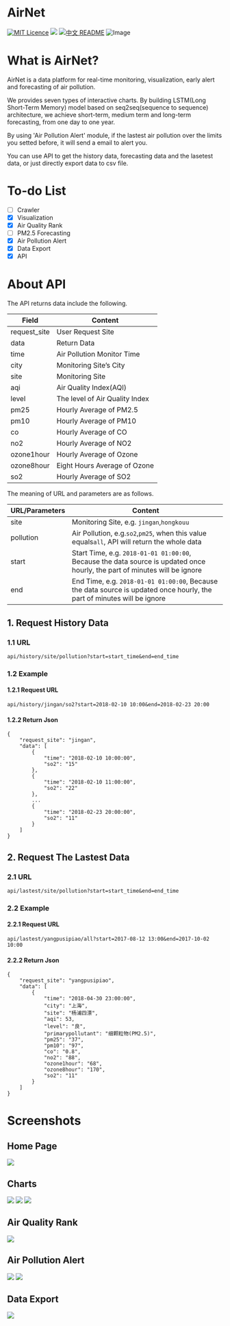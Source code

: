 # AirNet
[![MIT Licence](https://badges.frapsoft.com/os/mit/mit.svg?v=103)](https://opensource.org/licenses/mit-license.php)
![](https://img.shields.io/badge/language-python-orange.svg)
[![中文 README](https://img.shields.io/badge/Readme-中文-red.svg)](https://github.com/Marticles/AirNet/blob/master/README_zh.md)
![Image](img/logo.png)
# What is AirNet?

AirNet is a data platform for real-time monitoring, visualization, early alert and forecasting of air pollution.

We provides seven types of interactive charts. By building LSTM(Long Short-Term Memory) model based on seq2seq(sequence to sequence) architecture, we achieve short-term, medium term and long-term forecasting, from one day to one year.

By using 'Air Pollution Alert' module, if the lastest air pollution over the limits you setted before, it will send a email to alert you.

You can use API to get the history data, forecasting data and the lasetest data, or just directly export data to csv file.


# To-do List
* [ ] Crawler
* [x] Visualization
* [x] Air Quality Rank
* [ ] PM2.5 Forecasting
* [x] Air Pollution Alert
* [x] Data Export
* [x] API

# About API

The API returns data include the following.

|Field|Content|
|-|-|
|request_site|User Request Site|
|data|Return Data|
|time|Air Pollution Monitor Time|
|city|Monitoring Site’s City|
|site|Monitoring Site|
|aqi|Air Quality Index(AQI)|
|level|The level of Air Quality Index|
|pm25|Hourly Average of PM2.5|
|pm10|Hourly Average of PM10|
|co|Hourly Average of CO|
|no2|Hourly Average of NO2|
|ozone1hour|Hourly Average of Ozone|
|ozone8hour|Eight Hours Average of Ozone|
|so2|Hourly Average of SO2|

The meaning of URL and parameters are as follows.

|URL/Parameters|Content|
|-|-|
|site|Monitoring Site, e.g. `jingan`,`hongkouu`|
|pollution|Air Pollution, e.g.`so2`,`pm25`, when this value equals`all`, API will return the whole data|
|start|Start Time, e.g. `2018-01-01 01:00:00`, Because the data source is updated once hourly, the part of minutes will be ignore|
|end|End Time, e.g. `2018-01-01 01:00:00`, Because the data source is updated once hourly, the part of minutes will be ignore|

## 1. Request History Data
### 1.1 URL
```
api/history/site/pollution?start=start_time&end=end_time
```

### 1.2 Example
#### 1.2.1 Request URL
```
api/history/jingan/so2?start=2018-02-10 10:00&end=2018-02-23 20:00
```
#### 1.2.2 Return Json
```
{
    "request_site": "jingan",
    "data": [
        {
            "time": "2018-02-10 10:00:00",
            "so2": "15"
        },
        {
            "time": "2018-02-10 11:00:00",
            "so2": "22"
        },
		...
        {
            "time": "2018-02-23 20:00:00",
            "so2": "11"
        }
    ]
}
```

## 2. Request The Lastest Data
### 2.1 URL
```
api/lastest/site/pollution?start=start_time&end=end_time
```

### 2.2 Example
#### 2.2.1 Request URL
```
api/lastest/yangpusipiao/all?start=2017-08-12 13:00&end=2017-10-02 10:00
```
#### 2.2.2 Return Json
```
{
    "request_site": "yangpusipiao",
    "data": [
        {
            "time": "2018-04-30 23:00:00",
            "city": "上海",
            "site": "杨浦四漂",
            "aqi": 53,
            "level": "良",
            "primarypollutant": "细颗粒物(PM2.5)",
            "pm25": "37",
            "pm10": "97",
            "co": "0.8",
            "no2": "88",
            "ozone1hour": "68",
            "ozone8hour": "170",
            "so2": "11"
        }
    ]
}
```


# Screenshots
## Home Page
![](img/index.png)
## Charts
![](img/scatter.png)
![](img/line.png)
![](img/radar.png)
## Air Quality Rank
![](img/rank.png)
## Air Pollution Alert
![](img/alarm.png)
![](img/email.png)
## Data Export
![](img/export.png)


